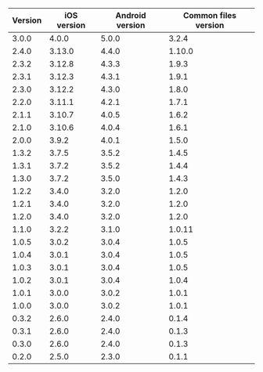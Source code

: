 | Version | iOS version | Android version | Common files version |
| ------- | ----------- | --------------- | -------------------- |
| 3.0.0   | 4.0.0       | 5.0.0           | 3.2.4                |
| 2.4.0   | 3.13.0      | 4.4.0           | 1.10.0               |
| 2.3.2   | 3.12.8      | 4.3.3           | 1.9.3                |
| 2.3.1   | 3.12.3      | 4.3.1           | 1.9.1                |
| 2.3.0   | 3.12.2      | 4.3.0           | 1.8.0                |
| 2.2.0   | 3.11.1      | 4.2.1           | 1.7.1                |
| 2.1.1   | 3.10.7      | 4.0.5           | 1.6.2                |
| 2.1.0   | 3.10.6      | 4.0.4           | 1.6.1                |
| 2.0.0   | 3.9.2       | 4.0.1           | 1.5.0                |
| 1.3.2   | 3.7.5       | 3.5.2           | 1.4.5                |
| 1.3.1   | 3.7.2       | 3.5.2           | 1.4.4                |
| 1.3.0   | 3.7.2       | 3.5.0           | 1.4.3                |
| 1.2.2   | 3.4.0       | 3.2.0           | 1.2.0                |
| 1.2.1   | 3.4.0       | 3.2.0           | 1.2.0                |
| 1.2.0   | 3.4.0       | 3.2.0           | 1.2.0                |
| 1.1.0   | 3.2.2       | 3.1.0           | 1.0.11               |
| 1.0.5   | 3.0.2       | 3.0.4           | 1.0.5                |
| 1.0.4   | 3.0.1       | 3.0.4           | 1.0.5                |
| 1.0.3   | 3.0.1       | 3.0.4           | 1.0.5                |
| 1.0.2   | 3.0.1       | 3.0.4           | 1.0.4                |
| 1.0.1   | 3.0.0       | 3.0.2           | 1.0.1                |
| 1.0.0   | 3.0.0       | 3.0.2           | 1.0.1                |
| 0.3.2   | 2.6.0       | 2.4.0           | 0.1.4                |
| 0.3.1   | 2.6.0       | 2.4.0           | 0.1.3                |
| 0.3.0   | 2.6.0       | 2.4.0           | 0.1.3                |
| 0.2.0   | 2.5.0       | 2.3.0           | 0.1.1                |